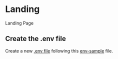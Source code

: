 # Landing
Landing Page


## Create the .env file
Create a new [.env file](./.env) following this [env-sample](./env-sample) file.